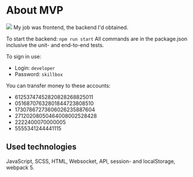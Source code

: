 # About MVP
![](https://github.com/anoetzel/crm/raw/main/example.bmp)
My job was frontend, the backend I'd obtained.

To start the backend: `npm run start`
All commands are in the package.json inclusive the unit- and end-to-end tests.

To sign in use:
* Login: `developer`
* Password: `skillbox`

You can transfer money to these accounts:
- 61253747452820828268825011
- 05168707632801844723808510
- 17307867273606026235887604
- 27120208050464008002528428
- 2222400070000005
- 5555341244441115

## Used technologies
JavaScript, SCSS, HTML, Websocket, API, session- and localStorage, webpack 5.



